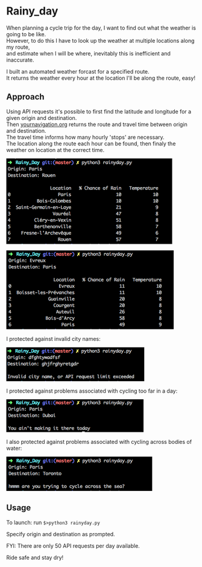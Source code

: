 # Rainy_day

When planning a cycle trip for the day, I want to find out what the weather is going to be like.
<br />
However, to do this I have to look up the weather at multiple locations along my route,
<br />
and estimate when I will be where, inevitably this is inefficient and inaccurate.

I built an automated weather forcast for a specified route.
<br />
It returns the weather every hour at the location I'll be along the route, easy!

## Approach

Using API requests it's possible to first find the latitude and longitude for a given origin and destination.
<br />
Then [yournavigation.org](http://yournavigation.org) returns the route and travel time between origin and destination.
<br />
The travel time informs how many hourly 'stops' are necessary.
<br />
The location along the route each hour can be found, then finaly the weather on location at the correct time.

![image of correct output](./images/Paris-Rouen.png)

![image of correct output2](./images/Evreux-Paris.png)

I protected against invalid city names:

![image of Invalid city name](./images/Invalidcityname.png)

I protected against problems associated with cycling too far in a day:

![image of Paris-Dubai](./images/Paris-Dubai,toofar.png)

I also protected against problems associated with cycling across bodies of water:

![image of Paris-Toronto](./images/Paris-Toronto,acrosssea.png)

## Usage

To launch: run ```$>python3 rainyday.py```

Specify origin and destination as prompted.

FYI: There are only 50 API requests per day available.

Ride safe and stay dry!
